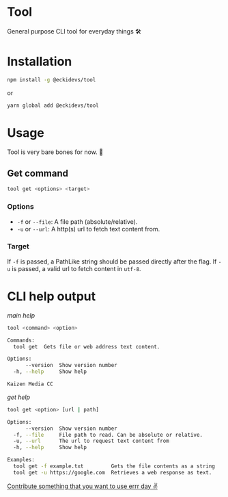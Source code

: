 # Tool

General purpose CLI tool for everyday things 🛠️

# Installation

```bash
npm install -g @eckidevs/tool
```

or

```bash
yarn global add @eckidevs/tool
```

# Usage

Tool is very bare bones for now. 🖖

## Get command

```bash
tool get <options> <target>
```

### Options

- `-f` or `--file`: A file path (absolute/relative).
- `-u` or `--url`: A http(s) url to fetch text content from.

### Target

If `-f` is passed, a PathLike string should be passed directly after the flag. If `-u` is passed, a valid url to fetch content in `utf-8`.

# CLI help output

_main help_

```bash
tool <command> <option>

Commands:
  tool get  Gets file or web address text content.

Options:
      --version  Show version number                                   [boolean]
  -h, --help     Show help                                             [boolean]

Kaizen Media CC
```

_get help_

```bash
tool get <option> [url | path]

Options:
      --version  Show version number                                   [boolean]
  -f, --file     File path to read. Can be absolute or relative.        [string]
  -u, --url      The url to request text content from                   [string]
  -h, --help     Show help                                             [boolean]

Examples:
  tool get -f example.txt         Gets the file contents as a string
  tool get -u https://google.com  Retrieves a web response as text.
```

[Contribute something that you want to use errr day ✌️](https://github.com/Eckhardt-D/tool)
